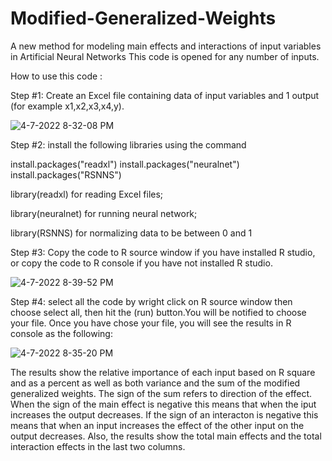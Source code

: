 # Modified-Generalized-Weights
A new method for modeling main effects and interactions of input variables in Artificial Neural Networks
This code is opened for any number of inputs. 

How to use this code :

Step #1: Create an Excel file containing data of input variables and 1 output (for example x1,x2,x3,x4,y).

![4-7-2022 8-32-08 PM](https://user-images.githubusercontent.com/95976623/162273662-54d26211-aa2b-4941-a2f6-4d27ffae8e66.jpg)


Step #2: install the following libraries using the command 

install.packages("readxl")
install.packages("neuralnet") 
install.packages("RSNNS") 

library(readxl) for reading Excel files;

library(neuralnet) for running neural network;

library(RSNNS) for normalizing data to be between 0 and 1

Step #3: Copy the code to R source window if you have installed R studio, or copy the code to R console if you have not installed R studio.

![4-7-2022 8-39-52 PM](https://user-images.githubusercontent.com/95976623/162273927-fdd4cea0-6958-4ec1-a5b8-dafd7514ee33.jpg)


Step #4: select all the code by wright click  on R source window then choose select all, then hit the (run) button.You will be notified to choose your file. Once you have chose your file, you will see the results in R console as the following:

![4-7-2022 8-35-20 PM](https://user-images.githubusercontent.com/95976623/162274078-bc3a30f1-e36b-4dd0-9c5d-08b3a7d08731.jpg)

The results show the relative importance of each input based on R square and as a percent as well as both variance and the sum of the modified generalized weights.
The sign of the sum refers to direction of the effect. When the sign of the main effect is negative this means that when the iput increases the output decreases. If the sign of an interacton is negative this means that when an input increases the effect of the other input on the output decreases. Also, the results show the total main effects and the total interaction effects in the last two columns.


